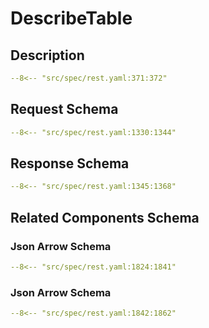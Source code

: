 # DescribeTable

## Description

```yaml
--8<-- "src/spec/rest.yaml:371:372"
```

## Request Schema

```yaml
--8<-- "src/spec/rest.yaml:1330:1344"
```
## Response Schema

```yaml
--8<-- "src/spec/rest.yaml:1345:1368"
```

## Related Components Schema
### Json Arrow Schema

```yaml
--8<-- "src/spec/rest.yaml:1824:1841"
```
### Json Arrow Schema

```yaml
--8<-- "src/spec/rest.yaml:1842:1862"
```
